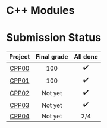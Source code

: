# C++ Modules

# Submission Status

| Project | Final grade | All done |
|:-------:|:-----:|:------:|
| [CPP00](https://github.com/waltergcc/42-cpp_modules/tree/main/module_00) | 100 | :heavy_check_mark: |
| [CPP01](https://github.com/waltergcc/42-cpp_modules/tree/main/module_01) | 100 | :heavy_check_mark: |
| [CPP02](https://github.com/waltergcc/42-cpp_modules/tree/main/module_02) | Not yet | :heavy_check_mark: |
| [CPP03](https://github.com/waltergcc/42-cpp_modules/tree/main/module_03) | Not yet | :heavy_check_mark: |
| [CPP04](https://github.com/waltergcc/42-cpp_modules/tree/main/module_04) | Not yet | 2/4 |
